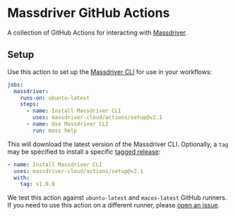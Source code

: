 # Massdriver GitHub Actions

A collection of GitHub Actions for interacting with [Massdriver](https://massdriver.cloud).

## Setup

Use this action to set up the [Massdriver CLI](https://github.com/massdriver-cloud/mass) for use in your workflows:

```yaml
jobs:
  massdriver:
    runs-on: ubuntu-latest
    steps:
      - name: Install Massdriver CLI
        uses: massdriver-cloud/actions/setup@v2.1
      - name: Use Massdriver CLI
        run: mass help
```

This will download the latest version of the Massdriver CLI. Optionally, a `tag` may be specified to install a specific [tagged release](https://github.com/massdriver-cloud/mass/releases):

```yaml
- name: Install Massdriver CLI
  uses: massdriver-cloud/actions/setup@v2.1
  with:
    tag: v1.0.0
```

We test this action against `ubuntu-latest` and `macos-latest` GitHub runners. If you need to use this action on a different runner, please [open an issue](https://github.com/massdriver-cloud/actions/issues/new).
